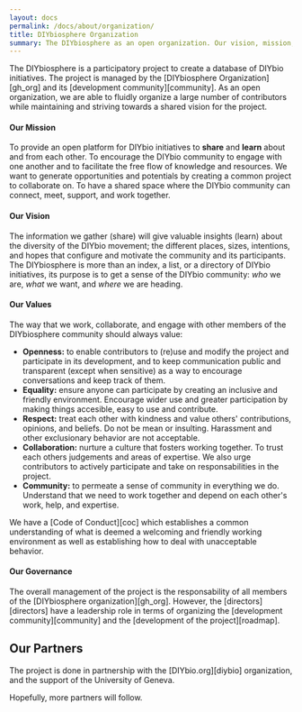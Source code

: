 ```yaml
---
layout: docs
permalink: /docs/about/organization/
title: DIYbiosphere Organization
summary: The DIYbiosphere as an open organization. Our vision, mission, values, governance and partners
---
```


The DIYbiosphere is a participatory project to create a database of DIYbio initiatives. The project is managed by the [DIYbiosphere Organization][gh_org] and its [development community][community]. As an open organization, we are able to fluidly organize a large number of contributors while maintaining and striving towards a shared vision for the project.

#### Our Mission
To provide an open platform for DIYbio initiatives to **share** and **learn** about and from each other. To encourage the DIYbio community to engage with one another and to facilitate the free flow of knowledge and resources. We want to generate opportunities and potentials by creating a common project to collaborate on. To have a shared space where the DIYbio community can connect, meet, support, and work together.

#### Our Vision
The information we gather (share) will give valuable insights (learn) about the diversity of the DIYbio movement; the different places, sizes, intentions, and hopes that configure and motivate the community and its participants. The DIYbiosphere is more than an index, a list, or a directory of DIYbio initiatives, its purpose is to get a sense of the DIYbio community: _who_ we are, _what_ we want, and _where_ we are heading.

#### Our Values
The way that we work, collaborate, and engage with other members of the DIYbiosphere community should always value:

- **Openness:** to enable contributors to (re)use and modify the project and participate in its development, and to keep communication public and transparent (except when sensitive) as a way to encourage conversations and keep track of them.
- **Equality:** ensure anyone can participate by creating an inclusive and friendly environment. Encourage wider use and greater participation by making things accesible, easy to use and contribute.
- **Respect:** treat each other with kindness and value others' contributions, opinions, and beliefs. Do not be mean or insulting. Harassment and other exclusionary behavior are not acceptable.
- **Collaboration:** nurture a culture that fosters working together. To trust each others judgements and areas of expertise. We also urge contributors to actively participate and take on responsabilities in the project.
- **Community:** to permeate a sense of community in everything we do. Understand that we need to work together and depend on each other's work, help, and expertise.


We have a [Code of Conduct][coc] which establishes a common understanding of what is deemed a welcoming and friendly working environment as well as establishing how to deal with unacceptable behavior.

#### Our Governance
The overall management of the project is the responsability of all members of the [DIYbiosphere organization][gh_org]. However, the [directors][directors] have a leadership role in terms of organizing the [development community][community] and the [development of the project][roadmap].

## Our Partners
The project is done in partnership with the [DIYbio.org][diybio] organization, and the support of the University of Geneva.

Hopefully, more partners will follow.
